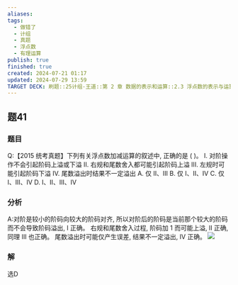 ```yaml
---
aliases: 
tags:
  - 做错了
  - 计组
  - 真题
  - 浮点数
  - 有理运算
publish: true
finished: true
created: 2024-07-21 01:17
updated: 2024-07-29 13:59
TARGET DECK: 刷题::25计组-王道::第 2 章 数据的表示和运算::2.3 浮点数的表示与运算::题41
---
```


## 题41
### 题目
Q:【2015 统考真题】下列有关浮点数加减运算的叙述中, 正确的是 ( )。
I. 对阶操作不会引起阶码上溢或下溢
II. 右规和尾数舍入都可能引起阶码上溢
III. 左规时可能引起阶码下溢
IV. 尾数溢出时结果不一定溢出
A. 仅 II、III 
B. 仅 I、II、IV
C. 仅 I、III、IV 
D. I、II、III、IV
### 分析
A:对阶是较小的阶码向较大的阶码对齐, 所以对阶后的阶码是当前那个较大的阶码而不会导致阶码溢出, I 正确。
右规和尾数舍入过程, 阶码加 1 而可能上溢, II 正确, 同理 III 也正确。
尾数溢出时可能仅产生误差, 结果不一定溢出, IV 正确。
![](https://img.hwenyi.live/202407291403493.webp)
### 解
选D
<!--ID: 1722237219966-->
